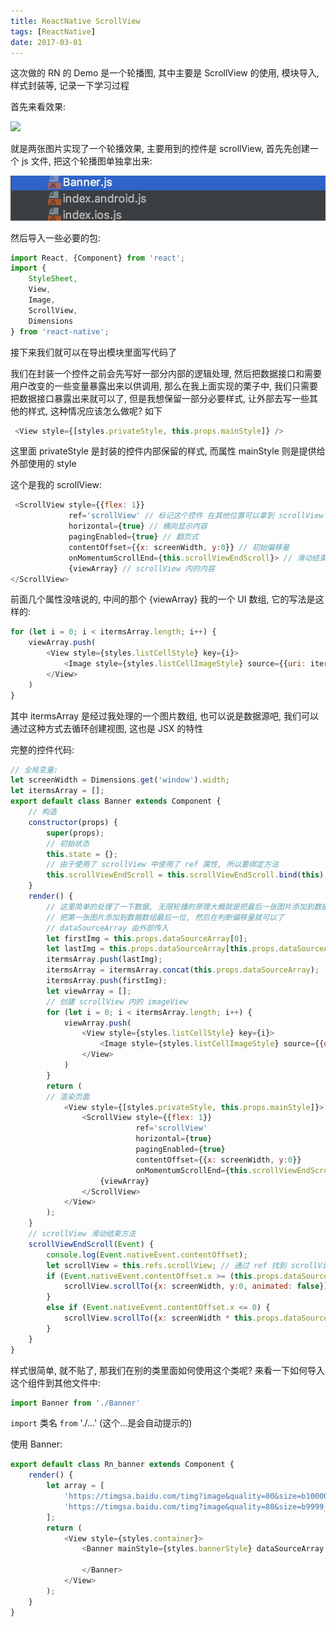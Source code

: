 ```yaml
---
title: ReactNative ScrollView
tags: [ReactNative]
date: 2017-03-01
---
```


这次做的 RN 的 Demo 是一个轮播图, 其中主要是 ScrollView 的使用, 模块导入, 样式封装等, 记录一下学习过程<!--more-->

首先来看效果:

![](/img/IMG-RN-BANNER/Rn_bannerGif.gif)

就是两张图片实现了一个轮播效果, 主要用到的控件是 scrollView, 首先先创建一个 js 文件, 把这个轮播图单独拿出来:

![](/img/IMG-RN-BANNER/Rn_bannerFile.png)

然后导入一些必要的包:
```js
import React, {Component} from 'react';
import {
    StyleSheet,
    View,
    Image,
    ScrollView,
    Dimensions
} from 'react-native';
```
接下来我们就可以在导出模块里面写代码了

我们在封装一个控件之前会先写好一部分内部的逻辑处理, 然后把数据接口和需要用户改变的一些变量暴露出来以供调用, 那么在我上面实现的栗子中, 我们只需要把数据接口暴露出来就可以了, 但是我想保留一部分必要样式, 让外部去写一些其他的样式, 这种情况应该怎么做呢? 如下
```js
 <View style={[styles.privateStyle, this.props.mainStyle]} />
```
这里面 privateStyle 是封装的控件内部保留的样式, 而属性 mainStyle 则是提供给外部使用的 style

这个是我的 scrollView:
```js
 <ScrollView style={{flex: 1}}
             ref='scrollView' // 标记这个控件 在其他位置可以拿到 scrollView
             horizontal={true} // 横向显示内容
             pagingEnabled={true} // 翻页式
             contentOffset={{x: screenWidth, y:0}} // 初始偏移量
             onMomentumScrollEnd={this.scrollViewEndScroll}> // 滑动结束调用事件
             {viewArray} // scrollView 内的内容
</ScrollView>
```
前面几个属性没啥说的, 中间的那个 {viewArray} 我的一个 UI 数组, 它的写法是这样的:
```js
for (let i = 0; i < itermsArray.length; i++) {
    viewArray.push(
        <View style={styles.listCellStyle} key={i}>
            <Image style={styles.listCellImageStyle} source={{uri: itermsArray[i]}}/>
        </View>
    )
}
```
其中 itermsArray 是经过我处理的一个图片数组, 也可以说是数据源吧, 我们可以通过这种方式去循环创建视图, 这也是 JSX 的特性

完整的控件代码:
```js
// 全局变量:
let screenWidth = Dimensions.get('window').width;
let itermsArray = [];
export default class Banner extends Component {
    // 构造
    constructor(props) {
        super(props);
        // 初始状态
        this.state = {};
        // 由于使用了 scrollView 中使用了 ref 属性, 所以要绑定方法
        this.scrollViewEndScroll = this.scrollViewEndScroll.bind(this);
    }
    render() {
        // 这里简单的处理了一下数据, 无限轮播的原理大概就是把最后一张图片添加到数据数组第一位,
        // 把第一张图片添加到数据数组最后一位, 然后在判断偏移量就可以了
        // dataSourceArray 由外部传入
        let firstImg = this.props.dataSourceArray[0];
        let lastImg = this.props.dataSourceArray[this.props.dataSourceArray.length - 1];
        itermsArray.push(lastImg);
        itermsArray = itermsArray.concat(this.props.dataSourceArray);
        itermsArray.push(firstImg);
        let viewArray = [];
        // 创建 scrollView 内的 imageView
        for (let i = 0; i < itermsArray.length; i++) {
            viewArray.push(
                <View style={styles.listCellStyle} key={i}>
                    <Image style={styles.listCellImageStyle} source={{uri: itermsArray[i]}}/>
                </View>
            )
        }
        return (
        // 渲染页面
            <View style={[styles.privateStyle, this.props.mainStyle]}>
                <ScrollView style={{flex: 1}}
                            ref='scrollView'
                            horizontal={true}
                            pagingEnabled={true}
                            contentOffset={{x: screenWidth, y:0}}
                            onMomentumScrollEnd={this.scrollViewEndScroll}>
                    {viewArray}
                </ScrollView>
            </View>
        );
    }
    // scrollView 滑动结束方法
    scrollViewEndScroll(Event) {
        console.log(Event.nativeEvent.contentOffset);
        let scrollView = this.refs.scrollView; // 通过 ref 找到 scrollView
        if (Event.nativeEvent.contentOffset.x >= (this.props.dataSourceArray.length + 1) * screenWidth) {
            scrollView.scrollTo({x: screenWidth, y:0, animated: false});
        }
        else if (Event.nativeEvent.contentOffset.x <= 0) {
            scrollView.scrollTo({x: screenWidth * this.props.dataSourceArray.length , y:0, animated: false});
        }
    }
}
```
样式很简单, 就不贴了, 那我们在别的类里面如何使用这个类呢? 来看一下如何导入这个组件到其他文件中:
```js
import Banner from './Banner'
```
`import` 类名  `from` './...' (这个...是会自动提示的)

使用 Banner:
```js
export default class Rn_banner extends Component {
    render() {
        let array = [
            'https://timgsa.baidu.com/timg?image&quality=80&size=b10000_10000&sec=1487837472&di=1f3480ba69bc2851a5d46c2aadf981e9&src=http://imgsrc.baidu.com/forum/w=580/sign=9c740633b1003af34dbadc68052bc619/762778f0f736afc3d396d95fb419ebc4b64512de.jpg',
            'https://timgsa.baidu.com/timg?image&quality=80&size=b9999_10000&sec=1487847517873&di=39f7cab76abc9c5a6733c12624e04624&imgtype=0&src=http%3A%2F%2Fimgsrc.baidu.com%2Fforum%2Fw%3D580%2Fsign%3Dff39ddaa3dc79f3d8fe1e4388aa1cdbc%2F44b85666d01609249d1c3a4ed20735fae6cd346b.jpg'
        ];
        return (
            <View style={styles.container}>
                <Banner mainStyle={styles.bannerStyle} dataSourceArray = {array}>

                </Banner>
            </View>
        );
    }
}
```
